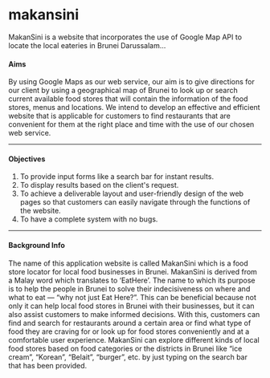 # makansini

MakanSini is a website that incorporates the use of Google Map API to locate the local eateries in Brunei Darussalam...

#### Aims

By using Google Maps as our web service, our aim is to give directions for our client by
using a geographical map of Brunei to look up or search current available food stores that
will contain the information of the food stores, menus and locations. We intend to develop an
effective and efficient website that is applicable for customers to find restaurants that are
convenient for them at the right place and time with the use of our chosen web service.

---

#### Objectives

1. To provide input forms like a search bar for instant results.
2. To display results based on the client's request.
3. To achieve a deliverable layout and user-friendly design of the web pages so that
customers can easily navigate through the functions of the website.
4. To have a complete system with no bugs.

---

#### Background Info
The name of this application website is called MakanSini which is a food store locator for
local food businesses in Brunei. MakanSini is derived from a Malay word which translates to
‘EatHere’. The name to which its purpose is to help the people in Brunei to solve their
indecisiveness on where and what to eat — “why not just Eat Here?”. This can be beneficial
because not only it can help local food stores in Brunei with their businesses, but it can also
assist customers to make informed decisions. With this, customers can find and search for
restaurants around a certain area or find what type of food they are craving for or look up for
food stores conveniently and at a comfortable user experience. MakanSini can explore
different kinds of local food stores based on food categories or the districts in Brunei like “ice
cream”, “Korean”, “Belait”, “burger”, etc. by just typing on the search bar that has been
provided.

